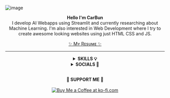 ![image](https://github.com/user-attachments/assets/9cbbd85f-6c22-4138-b6db-1cac83733710)

<!-- Made the banner using Canva -->

<p align="center">
  <b>Hello I'm CarBun</b> <br>
I develop AI Webapps using Streamlit and currently researching about Machine Learning. I'm also interested in Web Development where I try to create awesome looking websites using just HTML CSS and JS.</p>

<p align="center"><a href="https://resume.io/r/H3r8ayY7e">✨ Mʏ Rᴇsᴜᴍᴇ ✨ </a>  </p>

<hr>
<!-- HTML -->
<!-- All icons from https://icons8.com -->
<div align="center">
<details>
<summary><b>SKILLS 💡</b></summary>
<br>
<img align="right" position="center" width=350px src="https://media.giphy.com/media/WFZvB7VIXBgiz3oDXE/giphy.gif">


𝕷𝖊𝖆𝖗𝖓𝖎𝖓𝖌: 
<br>
<img src="https://raw.githubusercontent.com/devicons/devicon/master/icons/cplusplus/cplusplus-original.svg" alt="cplusplus" width="64" height="64"/>
<img src="https://raw.githubusercontent.com/devicons/devicon/master/icons/mysql/mysql-original-wordmark.svg" alt="mysql" width="64" height="64"/>
<img src="https://raw.githubusercontent.com/devicons/devicon/master/icons/sass/sass-original.svg" alt="sass" width="64" height="64"/>
<br><br>
𝕴 𝖚𝖘𝖚𝖆𝖑𝖑𝖞 𝖈𝖔𝖉𝖊 𝖎𝖓:
<br>
<img src="https://raw.githubusercontent.com/devicons/devicon/master/icons/css3/css3-original-wordmark.svg" alt="css3" width="64" height=""/>
<img src="https://raw.githubusercontent.com/devicons/devicon/master/icons/html5/html5-original-wordmark.svg" alt="html5" width="64" height="64"/>
<img src="https://raw.githubusercontent.com/devicons/devicon/master/icons/java/java-original.svg" alt="java" width="64" height="64"/>
<img src="https://raw.githubusercontent.com/devicons/devicon/master/icons/python/python-original.svg" alt="python" width="64" height="64"/>
<br><br>
𝕴 𝖆𝖑𝖘𝖔 𝖐𝖓𝖔𝖜:
<br>
<img src="https://raw.githubusercontent.com/devicons/devicon/master/icons/photoshop/photoshop-line.svg" alt="photoshop" width="64" height="64"/>
<br><br><br>
<hr>
</details>

<details>
<summary> <b>SOCIALS 🔗</b> </summary> <br>
𝕱𝖊𝖊𝖑 𝖋𝖗𝖊𝖊 𝖙𝖔 𝖈𝖔𝖓𝖓𝖊𝖈𝖙 𝖜𝖎𝖙𝖍 𝖒𝖊:
<br>

<a href="https://linkedin.com/in/subhopriyo" target="blank"><img width="64" height="64" src="https://img.icons8.com/3d-fluency/94/linkedin.png" alt="linkedin"/></a>
<a href="https://twitter.com/subhopriyo" target="blank"><img width="64" height="64" src="https://img.icons8.com/3d-fluency/188/twitter-circled.png" alt="twitter-circled"/></a>
<a href="https://discord.gg/Haqsvzmhxz" target="blank"><img width="64" height="64" src="https://img.icons8.com/3d-fluency/64/discord-logo.png" alt="discord-logo"/></a>
<a href="mailto:thecarbun.1412@gmail.com"><img width="64" height="64" src="https://img.icons8.com/3d-fluency/94/gmail.png" alt="gmail"/></a>
<!--<a href="http://thecarbun.netlify.app/"><img width="64" height="64" src="https://img.icons8.com/3d-fluency/94/domain.png" alt="domain"/></a> -->

<hr>
</details>
<br>

<b>💙 SUPPORT ME 💙</b>
<br><br>
<a href='https://ko-fi.com/Z8Z4K5FEX' target='_blank'><img height='50' style='border:0px;height:50px;' src='https://storage.ko-fi.com/cdn/kofi1.png?v=3' border='0' alt='Buy Me a Coffee at ko-fi.com' /></a>
</div>


